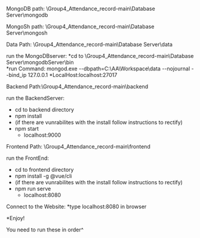 
MongoDB path: \Group4_Attendance_record-main\Database Server\mongodb

MongoSh path: \Group4_Attendance_record-main\Database Server\mongosh

Data Path: \Group4_Attendance_record-main\Database Server\data

run the MongoDBserver: 
*cd to \Group4_Attendance_record-main\Database Server\mongodbServer\bin\
*run Command: mongod.exe --dbpath=C:\AA\Workspace\data --nojournal --bind_ip 127.0.0.1
   *LocalHost:localhost:27017

Backend Path:\Group4_Attendance_record-main\backend

run the BackendServer:
* cd to backend directory
* npm install
* (if there are vunrabilites with the install follow instructions to rectify)
* npm start
  * localhost:9000

Frontend Path: \Group4_Attendance_record-main\frontend

run the FrontEnd:
* cd to frontend directory
* npm install -g @vue/cli
* (if there are vunrabilites with the install follow instructions to rectify)
* npm run serve
  * localhost:8080

Connect to the Website:
*type localhost:8080 in browser

*Enjoy!

You need to run these in order^

